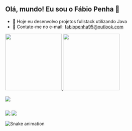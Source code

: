 ## Olá, mundo! Eu sou o Fábio Penha 👋

- 🔭 Hoje eu desenvolvo projetos fullstack utilizando Java
- 💬 Contate-me no e-mail: fabiopenha95@outlook.com
          

<div>
  <a href="https://github.com/fabiopenha">
  <img height="180em" src="https://github-readme-stats.vercel.app/api?username=fabiopenha&show_icons=true&theme=dark&include_all_commits=true&count_private=true"/>
  <img height="180em" src="https://github-readme-stats.vercel.app/api/top-langs/?username=fabiopenha&layout=compact&langs_count=7&theme=dark"/>
</div>

<div style="display: inline_block"><br>
  <img align="center" src="https://skills.thijs.gg/icons?i=java,js,ts,nodejs,react,postgres,mysql&theme=dark" />
</div>



  ##
  
  <div> 
   
  <a href = "mailto:fabiopenha95@outlook.com"><img src="https://img.shields.io/badge/Microsoft_Outlook-0078D4?style=for-the-badge&logo=microsoft-outlook&logoColor=white" target="_blank"></a>
  <a href="https://www.linkedin.com/in/fabio-penha/" target="_blank"><img src="https://img.shields.io/badge/-LinkedIn-%230077B5?style=for-the-badge&logo=linkedin&logoColor=white" target="_blank"></a> 
</div>

![Snake animation](https://github.com/fabiopenha/fabiopenha/blob/output/github-contribution-grid-snake.svg)
